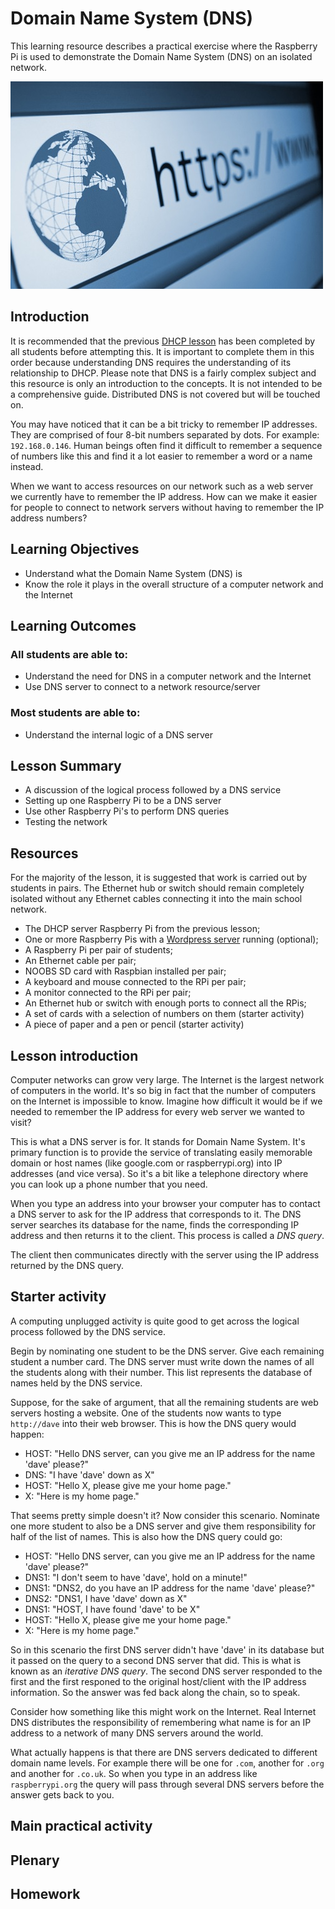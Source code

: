 Domain Name System (DNS)
==================

This learning resource describes a practical exercise where the Raspberry Pi is used to demonstrate the Domain Name System (DNS) on an isolated network.

![](./images/cover.jpg)

## Introduction

It is recommended that the previous [DHCP lesson](../DHCP%20(Dynamic%20Host%20Configuration%20Protocol)/) has been completed by all students before attempting this. It is important to complete them in this order because understanding DNS requires the understanding of its relationship to DHCP. Please note that DNS is a fairly complex subject and this resource is only an introduction to the concepts. It is not intended to be a comprehensive guide. Distributed DNS is not covered but will be touched on.

You may have noticed that it can be a bit tricky to remember IP addresses. They are comprised of four 8-bit numbers separated by dots. For example: `192.168.0.146`. Human beings often find it difficult to remember a sequence of numbers like this and find it a lot easier to remember a word or a name instead.

When we want to access resources on our network such as a web server we currently have to remember the IP address. How can we make it easier for people to connect to network servers without having to remember the IP address numbers?

## Learning Objectives

- Understand what the Domain Name System (DNS) is
- Know the role it plays in the overall structure of a computer network and the Internet

## Learning Outcomes

### All students are able to:

- Understand the need for DNS in a computer network and the Internet
- Use DNS server to connect to a network resource/server

### Most students are able to:

- Understand the internal logic of a DNS server

## Lesson Summary

- A discussion of the logical process followed by a DNS service
- Setting up one Raspberry Pi to be a DNS server
- Use other Raspberry Pi's to perform DNS queries
- Testing the network

## Resources

For the majority of the lesson, it is suggested that work is carried out by students in pairs. The Ethernet hub or switch should remain completely isolated without any Ethernet cables connecting it into the main school network.

- The DHCP server Raspberry Pi from the previous lesson;
- One or more Raspberry Pis with a [Wordpress server](http://www.raspberrypi.org/learning/web-server-wordpress/) running (optional); 
- A Raspberry Pi per pair of students;
- An Ethernet cable per pair;
- NOOBS SD card with Raspbian installed per pair;
- A keyboard and mouse connected to the RPi per pair;
- A monitor connected to the RPi per pair;
- An Ethernet hub or switch with enough ports to connect all the RPis;
- A set of cards with a selection of numbers on them (starter activity)
- A piece of paper and a pen or pencil (starter activity)

## Lesson introduction

Computer networks can grow very large. The Internet is the largest network of computers in the world. It's so big in fact that the number of computers on the Internet is impossible to know. Imagine how difficult it would be if we needed to remember the IP address for every web server we wanted to visit?

This is what a DNS server is for. It stands for Domain Name System. It's primary function is to provide the service of translating easily memorable domain or host names (like google.com or raspberrypi.org) into IP addresses (and vice versa). So it's a bit like a telephone directory where you can look up a phone number that you need.

When you type an address into your browser your computer has to contact a DNS server to ask for the IP address that corresponds to it. The DNS server searches its database for the name, finds the corresponding IP address and then returns it to the client. This process is called a *DNS query*.

The client then communicates directly with the server using the IP address returned by the DNS query.

## Starter activity

A computing unplugged activity is quite good to get across the logical process followed by the DNS service.

Begin by nominating one student to be the DNS server. Give each remaining student a number card. The DNS server must write down the names of all the students along with their number. This list represents the database of names held by the DNS service.

Suppose, for the sake of argument, that all the remaining students are web servers hosting a website. One of the students now wants to type `http://dave` into their web browser. This is how the DNS query would happen:

- HOST: "Hello DNS server, can you give me an IP address for the name 'dave' please?"
- DNS: "I have 'dave' down as X"
- HOST: "Hello X, please give me your home page."
- X: "Here is my home page."

That seems pretty simple doesn't it? Now consider this scenario. Nominate one more student to also be a DNS server and give them responsibility for half of the list of names. This is also how the DNS query could go:

- HOST: "Hello DNS server, can you give me an IP address for the name 'dave' please?"
- DNS1: "I don't seem to have 'dave', hold on a minute!"
- DNS1: "DNS2, do you have an IP address for the name 'dave' please?"
- DNS2: "DNS1, I have 'dave' down as X"
- DNS1: "HOST, I have found 'dave' to be X"
- HOST: "Hello X, please give me your home page."
- X: "Here is my home page."

So in this scenario the first DNS server didn't have 'dave' in its database but it passed on the query to a second DNS server that did. This is what is known as an *iterative DNS query*. The second DNS server responded to the first and the first responed to the original host/client with the IP address information. So the answer was fed back along the chain, so to speak.

Consider how something like this might work on the Internet. Real Internet DNS distributes the responsibility of remembering what name is for an IP address to a network of many DNS servers around the world.

What actually happens is that there are DNS servers dedicated to different domain name levels. For example there will be one for `.com`, another for `.org` and another for `.co.uk`. So when you type in an address like `raspberrypi.org` the query will pass through several DNS servers before the answer gets back to you.

## Main practical activity

## Plenary

## Homework
